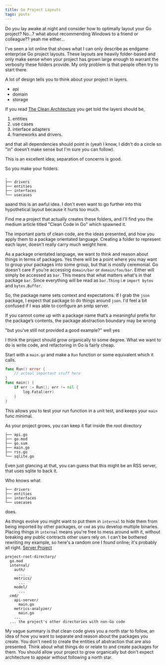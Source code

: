 ```yaml
---
title: Go Project Layouts
tags: posts
---
```


Do you lay awake at night and consider how to optimally layout your Go project?
No...? what about recommending Windows to a friend or colleague?? 
yeah me either...

I've seen a lot online that shows what I can only describe as endgame enterprise Go project layouts. These layouts are heavily folder-based and only make sense when your project has grown large enough to warrant the verbosity these folders provide. My only problem is that people often try to start there. 

A lot of design tells you to think about your project in layers.
- api 
- domain 
- storage

If you read [The Clean Architecture](https://blog.cleancoder.com/uncle-bob/2012/08/13/the-clean-architecture.html)
you get told the layers should be, 

1. entities
2. use cases
3. interface adapters
4. frameworks and drivers.

and that all dependencies should point in (yeah I know, I didn't do a circle so "in" doesn't make sense but I'm sure you can follow).

This is an excellent idea; separation of concerns is good.

So you make your folders.
```
.
├── drivers
├── entities
├── interfaces
└── usecases
```
aaand this is an awful idea. I don't even want to go further into this hypothetical layout because it hurts too much.

Find me a project that actually creates these folders, and I'll find you the medium article titled "Clean Code in Go" which spawned it.

The important parts of clean code, are the ideas presented, and how you apply them to a package orientated language. Creating a folder to represent each layer, doesn't really carry much weight here.

As a package orientated language, we want to think and reason about things in terms of packages. Yes there will be a point where you may want to group your packages into some group, but that is mostly ceremonial. 
Go doesn't care if you're accessing `domain/bar` or `domain/foo/bar`. Either will simply be accessed as `bar`. This means that what matters what's in that package `bar`. Since everything will be read as `bar.Thing` i.e `import bytes` and `bytes.Buffer`. 

So, the package name sets context and expectations. If I grab the `json` package, I expect that package to do things around `json`. I'd feel a bit confused if I was able to configure an smtp server.

If you cannot come up with a package name that’s a meaningful prefix for the package’s contents, the package abstraction boundary may be wrong

"but you've still not provided a good example?"
well
yes

I think the project should grow organically to some degree. What we want to do is write code, and refactoring in Go is fairly cheap.

Start with a `main.go` and make a `Run` function or some equivalent which it calls.

```go
func Run() error {
	// actual important stuff here
}
func main() {
	if err := Run(); err != nil {
		log.Fatal(err)
	}
}
```

This allows you to test your run function in a unit test, and keeps your `main` func minimal.

As your project grows, you can keep it flat inside the root directory

```shell
├── api.go
├── go.mod
├── go.sum
├── main.go
├── rss.go
└── sqlite.go
```
Even just glancing at that, you can guess that this might be an RSS server, that uses sqlite to back it.

Who knows what 
```shell
├── drivers
├── entities
├── interfaces
└── usecases
```

does.

As things evolve you might want to put them in `internal` to hide them from being imported by other packages, or `cmd` as you develop multiple binaries. Placing things in `internal` means you're free to mess around with it, without breaking any public contracts other users rely on.
I can't be bothered rewriting my example, so here's a random one I found online; it's probably all right.
[Server Project](https://go.dev/doc/modules/layout#server-project)

```shell
project-root-directory/
  go.mod
  internal/
    auth/
      ...
    metrics/
      ...
    model/
      ...
  cmd/
    api-server/
      main.go
    metrics-analyzer/
      main.go
    ...
  ... the project's other directories with non-Go code
```

My vague summary is that clean code gives you a north star to follow, an idea of how you want to separate and reason about the packages you create. You don't need to create the entities of abstraction that are also presented. Think about what things do or relate to and create packages for them. You should allow your project to grow organically but don't expect architecture to appear without following a north star.